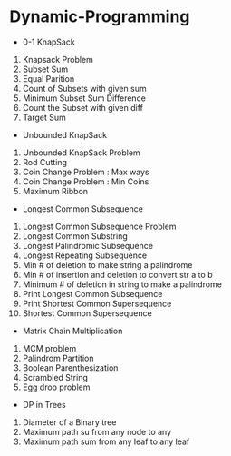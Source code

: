 # Dynamic-Programming

- 0-1 KnapSack

1. Knapsack Problem
2. Subset Sum
3. Equal Parition
4. Count of Subsets with given sum
5. Minimum Subset Sum Difference
6. Count the Subset with given diff
7. Target Sum

- Unbounded KnapSack

1. Unbounded KnapSack Problem
1. Rod Cutting
2. Coin Change Problem : Max ways
4. Coin Change Problem : Min Coins
5. Maximum Ribbon

- Longest Common Subsequence

1. Longest Common Subsequence Problem
2. Longest Common Substring
3. Longest Palindromic Subsequence
4. Longest Repeating Subsequence
5. Min # of deletion to make string a palindrome
6. Min # of insertion and deletion to convert str a to b
7. Minimum # of deletion in string to make a palindrome
8. Print Longest Common Subsequence
9. Print Shortest Common Supersequence
10. Shortest Common Supersequence

- Matrix Chain Multiplication

1. MCM problem
2. Palindrom Partition
3. Boolean Parenthesization
4. Scrambled String
5. Egg drop problem

- DP in Trees

1. Diameter of a Binary tree
2. Maximum path su from any node to any
3. Maximum path sum from any leaf to any leaf


